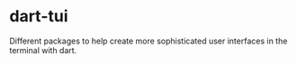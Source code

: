# dart-tui
 Different packages to help create more sophisticated user interfaces in the terminal with dart.
